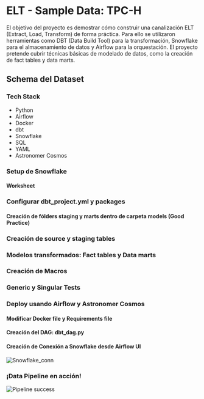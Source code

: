 # ELT - Sample Data: TPC-H

El objetivo del proyecto es demostrar cómo construir una canalización ELT (Extract, Load, Transform) de forma práctica. Para ello se utilizaron herramientas como DBT (Data Build Tool) para la transformación, Snowflake para el almacenamiento de datos y Airflow para la orquestación. El proyecto pretende cubrir técnicas básicas de modelado de datos, como la creación de fact tables y data marts.


## Schema del Dataset

### Tech Stack
- Python
- Airflow
- Docker
- dbt 
- Snowflake
- SQL
- YAML
- Astronomer Cosmos

### Setup de Snowflake

#### Worksheet



### Configurar dbt_project.yml y packages



#### Creación de fólders staging y marts dentro de carpeta models (Good Practice) 

### Creación de source y staging tables

### Modelos transformados: Fact tables y Data marts

### Creación de Macros

### Generic y Singular Tests


### Deploy usando Airflow y Astronomer Cosmos

#### Modificar Docker file y Requirements file

#### Creación del DAG: dbt_dag.py

#### Creación de Conexión a Snowflake desde Airflow UI

![Snowflake_conn](https://github.com/rodrigosvv/db-snowflake-data-pipeline/assets/143859478/b44de06d-e6fe-4f27-a907-f04fcb65d159)

### ¡Data Pipeline en acción!

![Pipeline success](https://github.com/rodrigosvv/db-snowflake-data-pipeline/assets/143859478/094ab72b-e52c-4352-9cb4-2c1d2109e466)


